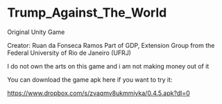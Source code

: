 # Trump_Against_The_World
Original Unity Game

Creator: Ruan da Fonseca Ramos
Part of GDP, Extension Group from the Federal University of Rio de Janeiro (UFRJ)

I do not own the arts on this game and i am not making money out of it

You can download the game apk here if you want to try it:

https://www.dropbox.com/s/zvaqmv8ukmmiyka/0.4.5.apk?dl=0
